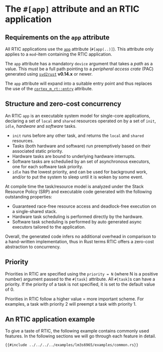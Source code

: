 # The `#[app]` attribute and an RTIC application

## Requirements on the `app` attribute

All RTIC applications use the [`app`] attribute (`#[app(..)]`). This attribute only applies to a `mod`-item containing the RTIC application.

The `app` attribute has a mandatory `device` argument that takes a _path_ as a value. This must be a full path pointing to a _peripheral access crate_ (PAC) generated using [`svd2rust`] **v0.14.x** or newer.

The `app` attribute will expand into a suitable entry point and thus replaces the use of the [`cortex_m_rt::entry`] attribute.

[`app`]: ../../../api/rtic_macros/attr.app.html
[`svd2rust`]: https://crates.io/crates/svd2rust
[`cortex_m_rt::entry`]: https://docs.rs/cortex-m-rt-macros/latest/cortex_m_rt_macros/attr.entry.html

## Structure and zero-cost concurrency

An RTIC `app` is an executable system model for single-core applications, declaring a set of `local` and `shared` resources operated on by a set of `init`, `idle`, _hardware_ and _software_ tasks.

- `init` runs before any other task, and returns the `local` and `shared` resources.
- Tasks (both hardware and software) run preemptively based on their associated static priority.
- Hardware tasks are bound to underlying hardware interrupts.
- Software tasks are schedulied by an set of asynchronous executors, one for each software task priority.
- `idle` has the lowest priority, and can be used for background work, and/or to put the system to sleep until it is woken by some event.

At compile time the task/resource model is analyzed under the Stack Resource Policy (SRP) and executable code generated with the following outstanding properties:

- Guaranteed race-free resource access and deadlock-free execution on a single-shared stack.
- Hardware task scheduling is performed directly by the hardware.
- Software task scheduling is performed by auto generated async executors tailored to the application.

Overall, the generated code infers no additional overhead in comparison to a hand-written implementation, thus in Rust terms RTIC offers a zero-cost abstraction to concurrency.

## Priority

Priorities in RTIC are specified using the `priority = N` (where N is a positive number) argument passed to the `#[task]` attribute. All `#[task]`s can have a priority. If the priority of a task is not specified, it is set to the default value of 0.

Priorities in RTIC follow a higher value = more important scheme. For examples, a task with priority 2 will preempt a task with priority 1.

## An RTIC application example

To give a taste of RTIC, the following example contains commonly used features.
In the following sections we will go through each feature in detail.

```rust,noplayground
{{#include ../../../../examples/lm3s6965/examples/common.rs}}
```
